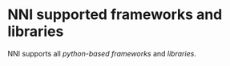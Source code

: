 # NNI supported frameworks and libraries
NNI supports all <i>python-based frameworks</i> and <i>libraries</i>.